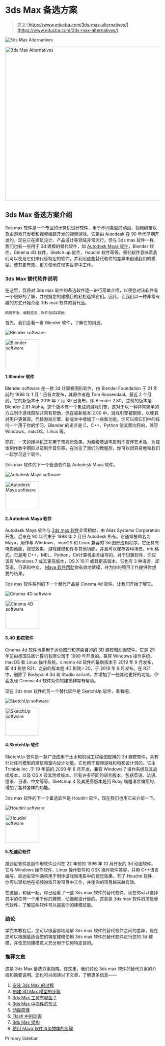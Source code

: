 # 3ds Max 备选方案

> 原文:[https://www.educba.com/3ds-max-alternatives/](https://www.educba.com/3ds-max-alternatives/)

![3ds Max Alternatives](../Images/dc21b5590562f9e0d8e114049f2948df.png)

<noscript><img class="alignnone size-full wp-image-233004" src="../Images/dc21b5590562f9e0d8e114049f2948df.png" alt="3ds Max Alternatives" width="900" height="500" data-original-src="https://cdn.educba.com/academy/wp-content/uploads/2019/10/3ds-Max-Alternatives.png"/></noscript>

## 3ds Max 备选方案介绍

3ds max 软件是一个专业的计算机设计软件，用于不同类型的动画、视频编辑以及由游戏开发者和视频编辑开发的视频游戏。它是由 Autodesk 在 90 年代早期开发的，现在它在建筑设计、产品设计等领域非常流行。但与 3ds max 软件一样，我们也有一些用于 3d 建模的替代软件，如 [Autodesk Maya 软件](https://www.educba.com/what-is-maya/)，Blender 软件，Cinema 4D 软件，Sketch up 软件，Houdini 软件等等。替代软件意味着我们可以使用它们来代替特定的软件，并利用这些替代软件的差异来创建我们的模型，使其更有效、更方便地在现实世界中工作。

### 3ds Max 替代软件说明

在这里，我将对 3ds max 软件的备选软件逐一进行简单介绍，以便您对该软件有一个很好的了解，并根据您的建模目的轻松选择它们。因此，让我们以一种非常有趣的方式开始介绍 3ds max 软件的替代品。

<small>网页开发、编程语言、软件测试&其他</small>

首先，我们会看一看 Blender 软件，了解它的用途。

![Blender software](../Images/a44f1b520a05cfbc4e09503fb33b461f.png)

<noscript><img class="size-full wp-image-232990 alignleft" src="../Images/a44f1b520a05cfbc4e09503fb33b461f.png" alt="Blender software" width="110" height="90" data-original-src="https://cdn.educba.com/academy/wp-content/uploads/2019/10/BlenderDesktopLogo.png"/></noscript>

#### 1.Blender 软件

Blender software 是一款 3d 计算机图形软件，由 Blender Foundation 于 21 年前的 1998 年 1 月 1 日首次发布，其原作者是 Tom Roosendaal。最近 2 个月前，它的新版本于 2019 年 7 月 30 日发布，即 Blender 2.80，之前的版本是 Blender 2.81 Alpha。这个版本有一个集成的游戏引擎，这对于以一种非常简单的方式制作游戏原型非常有帮助，但在最新版本 2.80 中，游戏引擎被删除，以使其对用户更兼容。代替游戏引擎，新版本中增加了一些新功能。你可以把它们中的任何一个用于你的学习。Blender 的语言是 C，C++，Python 使其面向目的，兼容 Windows，macOS，Linux 等。

现在，一天的搅拌机正在用于预视觉效果，为超级英雄电影制作宣传艺术品，为媒体制作数字图形以及制作音乐等。在浏览了我们的教程后，你可以很容易地和我们一起学习这个软件。

3ds max 软件的下一个备选软件是 Autodesk Maya 软件。

![Autodesk Maya software](../Images/77ae1eb08062d3b69cc8e7bc7407fc04.png)

<noscript><img class="size-full wp-image-232998 alignleft" src="../Images/77ae1eb08062d3b69cc8e7bc7407fc04.png" alt="Autodesk Maya software" width="110" height="90" data-original-src="https://cdn.educba.com/academy/wp-content/uploads/2019/10/autodesk-maya_logo.png"/></noscript>

#### 2.Autodesk Maya 软件

Autodesk Maya 软件与 [3ds max 软件](https://www.educba.com/3ds-max-interior-design/)非常相似，由 Alias Systems Corporation 开发，后来在 90 年代末于 1998 年 2 月归 Autodesk 所有。它通常被命名为 Maya，用作与 Windows、macOS 和 Linux 兼容的 3d 图形应用程序。它还具有电影动画，视觉效果，游戏建模和许多其他功能，并且可以保存各种场景。mb 格式。它是用 C++，MEL，Python，C#计算机语言编写的。对于玛雅软件，你应该有 Windows 7 或其更高版本，OS X 10.11 或其更高版本，它也有 3 种语言，即英语，日语和中文。 [Maya 软件帮助](https://www.educba.com/maya-alternatives/)你有效地建模，并为你的项目工作提供你想要的结果。

3ds max 软件系列的下一个替代产品是 Cinema 4d 软件。让我们开始了解它。

![Cinema 4D software](../Images/1d9996958c262552a09e0d890224c8a0.png)

<noscript><img class="size-full wp-image-233000 alignleft" src="../Images/1d9996958c262552a09e0d890224c8a0.png" alt="Cinema 4D software" width="110" height="90" data-original-src="https://cdn.educba.com/academy/wp-content/uploads/2019/10/Cinema-4D.png"/></noscript>

#### 3.4D 影院软件

Cinema 4d 软件也是用于运动图形和渲染目的的 3D 建模和动画软件。它是 29 年前由德国马辰计算机有限公司于 1990 年开发的。兼容 Windows 操作系统、macOS 和 Linux 操作系统。cinema 4d 软件的最新版本于 2019 年 9 月发布，即 4d 影院 R21，之前的版本是 4D 影院 r 20，于 2018 年 9 月发布。在 R21 中，删除了 Bodypaint 3d 和 Studio variant，并增加了一些其他更好的功能。你会发现 Cinema 4d 软件对你的建模非常有帮助。

现在 3ds max 软件的另一个替代软件是 SketchUp 软件，看看吧。

![SketchUp software](../Images/6e2a0aecc5948578e8c1fabe97635c7a.png)

<noscript><img class="size-full wp-image-233001 alignleft" src="../Images/6e2a0aecc5948578e8c1fabe97635c7a.png" alt="SketchUp software" width="110" height="90" data-original-src="https://cdn.educba.com/academy/wp-content/uploads/2019/10/SketchUp.png"/></noscript>

#### 4.SketchUp 软件

SketchUp 软件是一款广泛应用于土木和机械工程绘图应用的 3d 建模软件，具有针对任何模型的建筑和室内设计功能。它也用于视频游戏和电影设计目的。它由 Trimble Inc .于 19 年前的 2000 年 8 月开发，兼容 Windows 7 操作系统及其后续版本，以及 OS X 及其后续版本。它有许多不同的语言版本，包括英语、法语、德语、日语、中文等等。Sketchup 4 及其更高版本是用 Ruby 编程语言编写的，增加了各种各样的功能。

3ds max 软件的下一个备选软件是 Houdini 软件，现在我们也用它来介绍一下。

![Houdini software](../Images/f6ea8e7801be55cd5e85a107df628436.png)

<noscript><img class="size-full wp-image-233003 alignleft" src="../Images/f6ea8e7801be55cd5e85a107df628436.png" alt="Houdini software" width="110" height="90" data-original-src="https://cdn.educba.com/academy/wp-content/uploads/2019/10/Houdini3D_icon.png"/></noscript>

#### 5.胡迪尼软件

胡迪尼软件是副作用软件公司在 22 年前的 1996 年 10 月开发的 3d 动画软件。它与 Windows 操作软件、Linux 操作软件和 OSX 操作软件兼容，并用 C++语言编写。胡迪尼软件通常用于制作游戏和电影中的视觉效果。有了 Houdini 软件，你可以轻松地在视频游戏开发项目中工作，并使你的项目越来越有效。

在这里，和我一起，你已经看了一些 3ds max 软件的替代软件，现在你可以选择其中的任何一个用于你的建模，动画和设计目的。这些是 3ds max 软件的顶级替代软件，了解这些软件可以提高你的建模技能。

### 结论

学完本教程后，您可以很容易地理解 3ds max 软件的替代软件之间的差异，现在您可以根据最适合您的特定建模使用 3ds max 软件的替代软件进行您的 3d 建模，并使您的建模意义充分用于任何特定目的。

### 推荐文章

这是 3ds Max 备选方案指南。在这里，我们讨论 3ds max 软件的替代方案的介绍和简要说明。您也可以阅读以下文章，了解更多信息——

1.  [安装 3ds Max 的过程](https://www.educba.com/install-3ds-max/)
2.  [创建 3D Max 模型的步骤](https://www.educba.com/3d-max-models/)
3.  [3ds Max 工具有哪些？](https://www.educba.com/3ds-max-tools/)
4.  [3ds Max 中插件的形式](https://www.educba.com/3ds-max-plugins/)
5.  [动画原理](https://www.educba.com/principles-of-animation/)
6.  [Flash 中的动画](https://www.educba.com/animation-in-flash/)
7.  [3ds Max 架构](https://www.educba.com/3ds-max-architecture/)
8.  [使用 Maya 软件渲染物体的步骤](https://www.educba.com/rendering-in-maya/)

<footer class="entry-footer">

<aside class="sidebar sidebar-primary widget-area" role="complementary" aria-label="Primary Sidebar">Primary Sidebar</aside>

</footer>